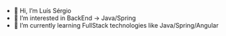 - 👋 Hi, I’m Luís Sérgio
- 👀 I’m interested in BackEnd -> Java/Spring
- 🌱 I’m currently learning FullStack technologies like Java/Spring/Angular
<!---
- 💞️ I’m looking to collaborate on ...
- 📫 How to reach me ...
--->
<!---
englsergio/englsergio is a ✨ special ✨ repository because its `README.md` (this file) appears on your GitHub profile.
You can click the Preview link to take a look at your changes.
--->
